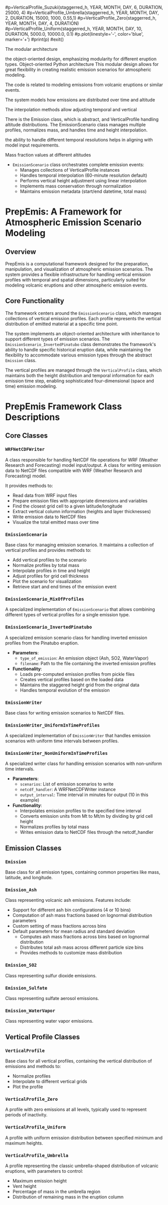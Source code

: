 #p=VerticalProfile_Suzuki(staggerred_h, YEAR, MONTH, DAY, 6, DURATION, 25000, 4)
#p=VerticalProfile_Umbrella(staggerred_h, YEAR, MONTH, DAY, 2, DURATION, 15000, 1000, 0.55,1)
#p=VerticalProfile_Zero(staggerred_h, YEAR, MONTH, DAY, 4, DURATION)
#p=VerticalProfile_Uniform(staggerred_h, YEAR, MONTH, DAY, 10, DURATION, 5000.0, 10000.0, 0.1)
#p.plot(linestyle='-', color='blue', marker='+')
#print(p)
#exit()


The modular architecture

the object-oriented design, emphasizing modularity for different eruption types. 
Object-oriented Python architecture
This modular design allows for great flexibility in creating realistic emission scenarios for atmospheric modeling.


The code is related to modeling emissions from volcanic eruptions or similar events.

The system models how emissions are distributed over time and altitude

The interpolation methods allow adjusting temporal and vertical

There is the Emission class, which is abstract, and VerticalProfile handling altitude distributions. The EmissionScenario class manages multiple profiles, normalizes mass, and handles time and height interpolation.



the ability to handle different temporal resolutions helps in aligning with model input requirements. 

Mass fraction values at different altitudes





- `EmissionScenario` class orchestrates complete emission events:
  - Manages collections of VerticalProfile instances
  - Handles temporal interpolation (60-minute resolution default)
  - Performs vertical height adjustment using linear interpolation
  - Implements mass conservation through normalization
  - Maintains emission metadata (start/end datetime, total mass)







# PrepEmis: A Framework for Atmospheric Emission Scenario Modeling

## Overview

PrepEmis is a computational framework designed for the preparation, manipulation, and visualization of atmospheric emission scenarios. 
The system provides a flexible infrastructure for handling vertical emission profiles with temporal and spatial dimensions, particularly suited for modeling volcanic eruptions and other atmospheric emission events.

## Core Functionality

The framework centers around the `EmissionScenario` class, which manages collections of vertical emission profiles. Each profile represents the vertical distribution of emitted material at a specific time point. 

The system implements an object-oriented architecture with inheritance to support different types of emission scenarios. 
The `EmissionScenario_InvertedPinatubo` class demonstrates the framework's ability to handle specific historical eruption data, while maintaining the flexibility to accommodate various emission types through the abstract `Emission` class.

The vertical profiles are managed through the `VerticalProfile` class, which maintains both the height distribution and temporal information for each emission time step, enabling sophisticated four-dimensional (space and time) emission modeling.







# PrepEmis Framework Class Descriptions

## Core Classes

### `WRFNetCDFWriter`
A class responsible for handling NetCDF file operations for WRF (Weather Research and Forecasting) model input/output. 
A class for writing emission data to NetCDF files compatible with WRF (Weather Research and Forecasting) model.

It provides methods to:
- Read data from WRF input files
- Prepare emission files with appropriate dimensions and variables
- Find the closest grid cell to a given latitude/longitude
- Extract vertical column information (heights and layer thicknesses)
- Write emission data to NetCDF files
- Visualize the total emitted mass over time

### `EmissionScenario`
Base class for managing emission scenarios. It maintains a collection of vertical profiles and provides methods to:
- Add vertical profiles to the scenario
- Normalize profiles by total mass
- Interpolate profiles in time and height
- Adjust profiles for grid cell thickness
- Plot the scenario for visualization
- Retrieve start and end times of the emission event

### `EmissionScenario_MixOfProfiles`
A specialized implementation of `EmissionScenario` that allows combining different types of vertical profiles for a single emission type.


### `EmissionScenario_InvertedPinatubo`
A specialized emission scenario class for handling inverted emission profiles from the Pinatubo eruption.
- **Parameters**:
  - `type_of_emission`: An emission object (Ash, SO2, WaterVapor)
  - `filename`: Path to the file containing the inverted emission profiles
- **Functionality**:
  - Loads pre-computed emission profiles from pickle files
  - Creates vertical profiles based on the loaded data
  - Maintains the staggered height grid from the original data
  - Handles temporal evolution of the emission


### `EmissionWriter`
Base class for writing emission scenarios to NetCDF files.

### `EmissionWriter_UniformInTimeProfiles`
A specialized implementation of `EmissionWriter` that handles emission scenarios with uniform time intervals between profiles.



### `EmissionWriter_NonUniformInTimeProfiles`
A specialized writer class for handling emission scenarios with non-uniform time intervals.
- **Parameters**:
  - `scenarios`: List of emission scenarios to write
  - `netcdf_handler`: A WRFNetCDFWriter instance
  - `output_interval`: Time interval in minutes for output (10 in this example)
- **Functionality**:
  - Interpolates emission profiles to the specified time interval
  - Converts emission units from Mt to Mt/m by dividing by grid cell height
  - Normalizes profiles by total mass
  - Writes emission data to NetCDF files through the netcdf_handler



## Emission Classes

### `Emission`
Base class for all emission types, containing common properties like mass, latitude, and longitude.

### `Emission_Ash`
Class representing volcanic ash emissions. Features include:
- Support for different ash bin configurations (4 or 10 bins)
- Computation of ash mass fractions based on lognormal distribution parameters
- Custom setting of mass fractions across bins
- Default parameters for mean radius and standard deviation
  - Computes ash mass fractions across bins based on lognormal distribution
  - Distributes total ash mass across different particle size bins
  - Provides methods to customize mass distribution

### `Emission_SO2`
Class representing sulfur dioxide emissions.

### `Emission_Sulfate`
Class representing sulfate aerosol emissions.

### `Emission_WaterVapor`
Class representing water vapor emissions.

## Vertical Profile Classes

### `VerticalProfile`
Base class for all vertical profiles, containing the vertical distribution of emissions and methods to:
- Normalize profiles
- Interpolate to different vertical grids
- Plot the profile

### `VerticalProfile_Zero`
A profile with zero emissions at all levels, typically used to represent periods of inactivity.

### `VerticalProfile_Uniform`
A profile with uniform emission distribution between specified minimum and maximum heights.

### `VerticalProfile_Umbrella`
A profile representing the classic umbrella-shaped distribution of volcanic eruptions, with parameters to control:
- Maximum emission height
- Vent height
- Percentage of mass in the umbrella region
- Distribution of remaining mass in the eruption column
